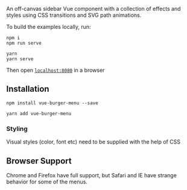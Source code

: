 An off-canvas sidebar Vue component with a collection of effects and styles using CSS transitions and SVG path animations.

To build the examples locally, run:

```
npm i
npm run serve
```
```
yarn
yarn serve
```
Then open [`localhost:8080`](http://localhost:8080) in a browser

## Installation

```
npm install vue-burger-menu --save
```

```
yarn add vue-burger-menu
```
### Styling

Visual styles (color, font etc) need to be supplied with the help of CSS

## Browser Support

Chrome and Firefox have full support, but Safari and IE have strange behavior for some of the menus.
